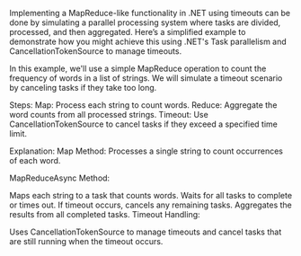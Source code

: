 Implementing a MapReduce-like functionality in .NET using timeouts can be done by simulating a parallel processing system where tasks are divided, processed, and then aggregated. Here’s a simplified example to demonstrate how you might achieve this using .NET's Task parallelism and CancellationTokenSource to manage timeouts.

In this example, we'll use a simple MapReduce operation to count the frequency of words in a list of strings. We will simulate a timeout scenario by canceling tasks if they take too long.

Steps:
Map: Process each string to count words.
Reduce: Aggregate the word counts from all processed strings.
Timeout: Use CancellationTokenSource to cancel tasks if they exceed a specified time limit.


Explanation:
 Map Method:
   Processes a single string to count occurrences of each word.
   
MapReduceAsync Method:

Maps each string to a task that counts words.
Waits for all tasks to complete or times out.
If timeout occurs, cancels any remaining tasks.
Aggregates the results from all completed tasks.
Timeout Handling:

Uses CancellationTokenSource to manage timeouts and cancel tasks that are still running when the timeout occurs.
